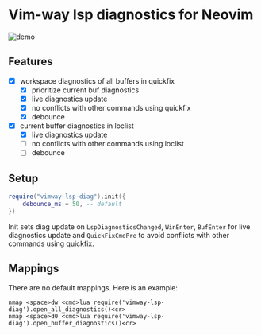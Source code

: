 # Vim-way lsp diagnostics for Neovim

![demo](https://github.com/onsails/vimway-lsp-diag.nvim/raw/gif/demo.gif)

## Features

- [x] workspace diagnostics of all buffers in quickfix
    - [x] prioritize current buf diagnostics
    - [x] live diagnostics update
    - [x] no conflicts with other commands using quickfix
    - [x] debounce 
- [x] current buffer diagnostics in loclist
    - [x] live diagnostics update
    - [ ] no conflicts with other commands using loclist
    - [ ] debounce

## Setup

```lua
require("vimway-lsp-diag").init({
    debounce_ms = 50, -- default
})
```

Init sets diag update on `LspDiagnosticsChanged`, `WinEnter`, `BufEnter` for live diagnostics update
and `QuickFixCmdPre` to avoid conflicts with other commands using quickfix.

## Mappings

There are no default mappings. Here is an example:

```vimscript
nmap <space>dw <cmd>lua require('vimway-lsp-diag').open_all_diagnostics()<cr>
nmap <space>d0 <cmd>lua require('vimway-lsp-diag').open_buffer_diagnostics()<cr>
```
